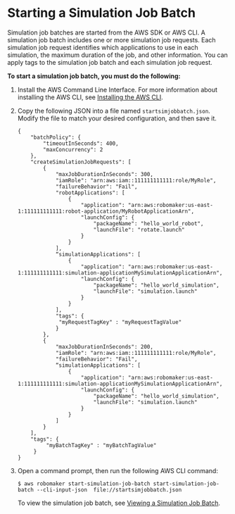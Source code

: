 # Starting a Simulation Job Batch<a name="simulation-job-batch-start"></a>

Simulation job batches are started from the AWS SDK or AWS CLI\. A simulation job batch includes one or more simulation job requests\. Each simulation job request identifies which applications to use in each simulation, the maximum duration of the job, and other information\. You can apply tags to the simulation job batch and each simulation job request\. 

**To start a simulation job batch, you must do the following:**

1. Install the AWS Command Line Interface\. For more information about installing the AWS CLI, see [Installing the AWS CLI](https://docs.aws.amazon.com/cli/latest/userguide/cli-chap-install.html)\. 

1. Copy the following JSON into a file named `startsimjobbatch.json`\. Modify the file to match your desired configuration, and then save it\. 

   ```
   {
       "batchPolicy": {
           "timeoutInSeconds": 400,
           "maxConcurrency": 2
       },
       "createSimulationJobRequests": [
           {
               "maxJobDurationInSeconds": 300,
               "iamRole": "arn:aws:iam::111111111111:role/MyRole",
               "failureBehavior": "Fail",
               "robotApplications": [
                   {
                       "application": "arn:aws:robomaker:us-east-1:111111111111:robot-application/MyRobotApplicationArn",
                       "launchConfig": {
                           "packageName": "hello_world_robot",
                           "launchFile": "rotate.launch"
                       }
                   }
               ],
               “simulationApplications": [
                   {
                       "application": "arn:aws:robomaker:us-east-1:111111111111:simulation-applicationMySimulationApplicationArn",
                       "launchConfig": {
                           "packageName": "hello_world_simulation",
                           "launchFile": "simulation.launch"
                       }
                   }
               ],
               "tags": { 
               	"myRequestTagKey" : "myRequestTagValue" 
               }
           },
           {
               "maxJobDurationInSeconds": 200,
               "iamRole": "arn:aws:iam::111111111111:role/MyRole",
               "failureBehavior": "Fail",
               “simulationApplications": [
                   {
                       "application": "arn:aws:robomaker:us-east-1:111111111111:simulation-applicationMySimulationApplicationArn",
                       "launchConfig": {
                           "packageName": "hello_world_simulation",
                           "launchFile": "simulation.launch"
                       }
                   }
               ]
           }
       ],
       "tags": { 
            "myBatchTagKey" : "myBatchTagValue" 
        }
   }
   ```

1. Open a command prompt, then run the following AWS CLI command:

   ```
   $ aws robomaker start-simulation-job-batch start-simulation-job-batch --cli-input-json  file://startsimjobbatch.json
   ```

   To view the simulation job batch, see [Viewing a Simulation Job Batch](simulation-job-batch-describe.md)\.